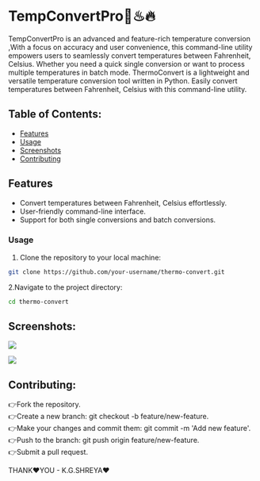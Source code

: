# TempConvertPro🥵♨🔥

TempConvertPro is an advanced and feature-rich temperature conversion ,With a focus on accuracy and user convenience, this command-line utility empowers users to seamlessly convert temperatures between Fahrenheit, Celsius. Whether you need a quick single conversion or want to process multiple temperatures in batch mode.
ThermoConvert is a lightweight and versatile temperature conversion tool written in Python. Easily convert temperatures between Fahrenheit, Celsius with this command-line utility.

## Table of Contents:

- [Features](#features)
- [Usage](#usage)
- [Screenshots](#screenshot)
- [Contributing](#contributing)

## Features

- Convert temperatures between Fahrenheit, Celsius  effortlessly.
- User-friendly command-line interface.
- Support for both single conversions and batch conversions.

### Usage

1. Clone the repository to your local machine:

```bash
git clone https://github.com/your-username/thermo-convert.git
```
2.Navigate to the project directory:

```bash
cd thermo-convert
```
## Screenshots:
![](https://github.com/Shreya2012p/TempConvertPro/assets/96654167/ec1c6b91-8175-4234-a318-fc93d3c37a65)

![](https://github.com/Shreya2012p/TempConvertPro/assets/96654167/bf4c015a-a312-4dfd-8f8d-a3fb6e041373)

## Contributing:

👉Fork the repository.</br>
👉Create a new branch: git checkout -b feature/new-feature.</br>
👉Make your changes and commit them: git commit -m 'Add new feature'.</br>
👉Push to the branch: git push origin feature/new-feature.</br>
👉Submit a pull request.</br>

THANK❤️YOU - K.G.SHREYA❤️
